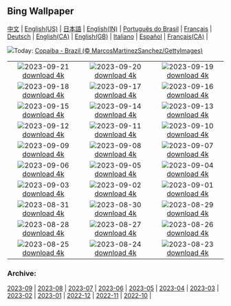 ## Bing Wallpaper
[中文](README.md) |                     [English(US)](en-US.md) |                     [日本語](ja-JP.md) |                     [English(IN)](en-IN.md) |                     [Português do Brasil](pt-BR.md) |                     [Français](fr-FR.md) |                     [Deutsch](de-DE.md) |                     [English(CA)](en-CA.md) |                     [English(GB)](en-GB.md) |                     [Italiano](it-IT.md) |                     [Español](es-ES.md) |                     [Français(CA)](fr-CA.md) |                    

![](https://www.bing.com/th?id=OHR.BrazilCopaiba_PT-BR7420293329_UHD.jpg&w=1000)Today: [Copaiba - Brazil (© MarcosMartinezSanchez/GettyImages)](https://www.bing.com/th?id=OHR.BrazilCopaiba_PT-BR7420293329_UHD.jpg)

|      |      |      |
| :----: | :----: | :----: |
|![](https://www.bing.com/th?id=OHR.ArkadiaPark_PT-BR4736119356_UHD.jpg&pid=hp&w=384&h=216&rs=1&c=4)2023-09-21 [download 4k](https://www.bing.com/th?id=OHR.ArkadiaPark_PT-BR4736119356_UHD.jpg)|![](https://www.bing.com/th?id=OHR.OktoberfestWorkers_PT-BR4293032455_UHD.jpg&pid=hp&w=384&h=216&rs=1&c=4)2023-09-20 [download 4k](https://www.bing.com/th?id=OHR.OktoberfestWorkers_PT-BR4293032455_UHD.jpg)|![](https://www.bing.com/th?id=OHR.MilkyWayPortugal_PT-BR3876107182_UHD.jpg&pid=hp&w=384&h=216&rs=1&c=4)2023-09-19 [download 4k](https://www.bing.com/th?id=OHR.MilkyWayPortugal_PT-BR3876107182_UHD.jpg)|
|![](https://www.bing.com/th?id=OHR.PiuvaRosa_PT-BR7653122974_UHD.jpg&pid=hp&w=384&h=216&rs=1&c=4)2023-09-18 [download 4k](https://www.bing.com/th?id=OHR.PiuvaRosa_PT-BR7653122974_UHD.jpg)|![](https://www.bing.com/th?id=OHR.SplugenPass_PT-BR0721190806_UHD.jpg&pid=hp&w=384&h=216&rs=1&c=4)2023-09-17 [download 4k](https://www.bing.com/th?id=OHR.SplugenPass_PT-BR0721190806_UHD.jpg)|![](https://www.bing.com/th?id=OHR.GlenariffForest_PT-BR9967588359_UHD.jpg&pid=hp&w=384&h=216&rs=1&c=4)2023-09-16 [download 4k](https://www.bing.com/th?id=OHR.GlenariffForest_PT-BR9967588359_UHD.jpg)|
|![](https://www.bing.com/th?id=OHR.MongoliaHorses_PT-BR8973116827_UHD.jpg&pid=hp&w=384&h=216&rs=1&c=4)2023-09-15 [download 4k](https://www.bing.com/th?id=OHR.MongoliaHorses_PT-BR8973116827_UHD.jpg)|![](https://www.bing.com/th?id=OHR.HemakutaHill_PT-BR7948471719_UHD.jpg&pid=hp&w=384&h=216&rs=1&c=4)2023-09-14 [download 4k](https://www.bing.com/th?id=OHR.HemakutaHill_PT-BR7948471719_UHD.jpg)|![](https://www.bing.com/th?id=OHR.NorthSeaStairs_PT-BR3028511993_UHD.jpg&pid=hp&w=384&h=216&rs=1&c=4)2023-09-13 [download 4k](https://www.bing.com/th?id=OHR.NorthSeaStairs_PT-BR3028511993_UHD.jpg)|
|![](https://www.bing.com/th?id=OHR.MarathonMedoc_PT-BR1559256786_UHD.jpg&pid=hp&w=384&h=216&rs=1&c=4)2023-09-12 [download 4k](https://www.bing.com/th?id=OHR.MarathonMedoc_PT-BR1559256786_UHD.jpg)|![](https://www.bing.com/th?id=OHR.WalrusSvalbard_PT-BR0496764214_UHD.jpg&pid=hp&w=384&h=216&rs=1&c=4)2023-09-11 [download 4k](https://www.bing.com/th?id=OHR.WalrusSvalbard_PT-BR0496764214_UHD.jpg)|![](https://www.bing.com/th?id=OHR.AyutthayaTemple_PT-BR9714434694_UHD.jpg&pid=hp&w=384&h=216&rs=1&c=4)2023-09-10 [download 4k](https://www.bing.com/th?id=OHR.AyutthayaTemple_PT-BR9714434694_UHD.jpg)|
|![](https://www.bing.com/th?id=OHR.BathCircus_PT-BR8962736983_UHD.jpg&pid=hp&w=384&h=216&rs=1&c=4)2023-09-09 [download 4k](https://www.bing.com/th?id=OHR.BathCircus_PT-BR8962736983_UHD.jpg)|![](https://www.bing.com/th?id=OHR.MonumentoIpiranga_PT-BR4832546243_UHD.jpg&pid=hp&w=384&h=216&rs=1&c=4)2023-09-08 [download 4k](https://www.bing.com/th?id=OHR.MonumentoIpiranga_PT-BR4832546243_UHD.jpg)|![](https://www.bing.com/th?id=OHR.CreteHarbor_PT-BR1581901908_UHD.jpg&pid=hp&w=384&h=216&rs=1&c=4)2023-09-07 [download 4k](https://www.bing.com/th?id=OHR.CreteHarbor_PT-BR1581901908_UHD.jpg)|
|![](https://www.bing.com/th?id=OHR.MountSegla_PT-BR1076909696_UHD.jpg&pid=hp&w=384&h=216&rs=1&c=4)2023-09-06 [download 4k](https://www.bing.com/th?id=OHR.MountSegla_PT-BR1076909696_UHD.jpg)|![](https://www.bing.com/th?id=OHR.BourgesMarsh_PT-BR0624704700_UHD.jpg&pid=hp&w=384&h=216&rs=1&c=4)2023-09-05 [download 4k](https://www.bing.com/th?id=OHR.BourgesMarsh_PT-BR0624704700_UHD.jpg)|![](https://www.bing.com/th?id=OHR.ManhattanAerial_PT-BR8149904534_UHD.jpg&pid=hp&w=384&h=216&rs=1&c=4)2023-09-04 [download 4k](https://www.bing.com/th?id=OHR.ManhattanAerial_PT-BR8149904534_UHD.jpg)|
|![](https://www.bing.com/th?id=OHR.TinyHummer_PT-BR7642539069_UHD.jpg&pid=hp&w=384&h=216&rs=1&c=4)2023-09-03 [download 4k](https://www.bing.com/th?id=OHR.TinyHummer_PT-BR7642539069_UHD.jpg)|![](https://www.bing.com/th?id=OHR.TurkeyTailMush_PT-BR7169836000_UHD.jpg&pid=hp&w=384&h=216&rs=1&c=4)2023-09-02 [download 4k](https://www.bing.com/th?id=OHR.TurkeyTailMush_PT-BR7169836000_UHD.jpg)|![](https://www.bing.com/th?id=OHR.IronwoodCactus_PT-BR6649967427_UHD.jpg&pid=hp&w=384&h=216&rs=1&c=4)2023-09-01 [download 4k](https://www.bing.com/th?id=OHR.IronwoodCactus_PT-BR6649967427_UHD.jpg)|
|![](https://www.bing.com/th?id=OHR.NingalooShark_PT-BR6162667843_UHD.jpg&pid=hp&w=384&h=216&rs=1&c=4)2023-08-31 [download 4k](https://www.bing.com/th?id=OHR.NingalooShark_PT-BR6162667843_UHD.jpg)|![](https://www.bing.com/th?id=OHR.TetonBison_PT-BR0402928868_UHD.jpg&pid=hp&w=384&h=216&rs=1&c=4)2023-08-30 [download 4k](https://www.bing.com/th?id=OHR.TetonBison_PT-BR0402928868_UHD.jpg)|![](https://www.bing.com/th?id=OHR.DubrovnikHarbor_PT-BR0322375013_UHD.jpg&pid=hp&w=384&h=216&rs=1&c=4)2023-08-29 [download 4k](https://www.bing.com/th?id=OHR.DubrovnikHarbor_PT-BR0322375013_UHD.jpg)|
|![](https://www.bing.com/th?id=OHR.JejuIsland_PT-BR9709424448_UHD.jpg&pid=hp&w=384&h=216&rs=1&c=4)2023-08-28 [download 4k](https://www.bing.com/th?id=OHR.JejuIsland_PT-BR9709424448_UHD.jpg)|![](https://www.bing.com/th?id=OHR.MuseumIsland_PT-BR8963448703_UHD.jpg&pid=hp&w=384&h=216&rs=1&c=4)2023-08-27 [download 4k](https://www.bing.com/th?id=OHR.MuseumIsland_PT-BR8963448703_UHD.jpg)|![](https://www.bing.com/th?id=OHR.YellowstoneFalls_PT-BR8388955489_UHD.jpg&pid=hp&w=384&h=216&rs=1&c=4)2023-08-26 [download 4k](https://www.bing.com/th?id=OHR.YellowstoneFalls_PT-BR8388955489_UHD.jpg)|
|![](https://www.bing.com/th?id=OHR.SharkFinCove_PT-BR7883835575_UHD.jpg&pid=hp&w=384&h=216&rs=1&c=4)2023-08-25 [download 4k](https://www.bing.com/th?id=OHR.SharkFinCove_PT-BR7883835575_UHD.jpg)|![](https://www.bing.com/th?id=OHR.SkogafossWaterfall_PT-BR7394704213_UHD.jpg&pid=hp&w=384&h=216&rs=1&c=4)2023-08-24 [download 4k](https://www.bing.com/th?id=OHR.SkogafossWaterfall_PT-BR7394704213_UHD.jpg)|![](https://www.bing.com/th?id=OHR.TunisiaAmphitheatre_PT-BR7158376086_UHD.jpg&pid=hp&w=384&h=216&rs=1&c=4)2023-08-23 [download 4k](https://www.bing.com/th?id=OHR.TunisiaAmphitheatre_PT-BR7158376086_UHD.jpg)|


### Archive:
[2023-09](archive/pt-BR/202309/README.md) | [2023-08](archive/pt-BR/202308/README.md) | [2023-07](archive/pt-BR/202307/README.md) | [2023-06](archive/pt-BR/202306/README.md) | [2023-05](archive/pt-BR/202305/README.md) | [2023-04](archive/pt-BR/202304/README.md) | [2023-03](archive/pt-BR/202303/README.md) | [2023-02](archive/pt-BR/202302/README.md) | [2023-01](archive/pt-BR/202301/README.md) | [2022-12](archive/pt-BR/202212/README.md) | [2022-11](archive/pt-BR/202211/README.md) | [2022-10](archive/pt-BR/202210/README.md) | 